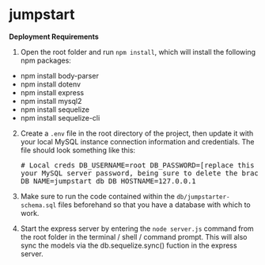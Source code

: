 # jumpstart

**Deployment Requirements**

1) Open the root folder and run `npm install`, which will install the following npm packages:

* npm install body-parser
* npm install dotenv
* npm install express
* npm install mysql2
* npm install sequelize
* npm install sequelize-cli

2) Create a `.env` file in the root directory of the project, then update it with your local MySQL instance connection information and credentials.  The file should look something like this:<pre># Local creds
DB_USERNAME=root
DB_PASSWORD=[replace this with your MySQL server password, being sure to delete the brackets]
DB_NAME=jumpstart_db
DB_HOSTNAME=127.0.0.1</pre>

3) Make sure to run the code contained within the `db/jumpstarter-schema.sql` files beforehand so that you have a database with which to work.

4) Start the express server by entering the `node server.js` command from the root folder in the terminal / shell / command prompt. This will also sync the models via the db.sequelize.sync() fuction in the express server.
